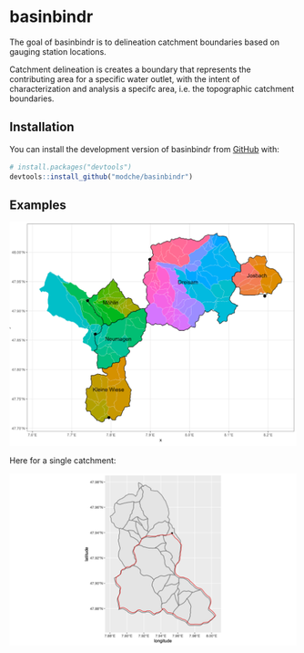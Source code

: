 # basinbindr

<!-- badges: start -->

<!-- badges: end -->

The goal of basinbindr is to delineation catchment boundaries based on gauging station locations.

Catchment delineation is creates a boundary that represents the contributing area for a specific water outlet, with the intent of characterization and analysis a specifc area, i.e. the topographic catchment boundaries.

## Installation

You can install the development version of basinbindr from [GitHub](https://github.com/) with:

``` r
# install.packages("devtools")
devtools::install_github("modche/basinbindr")
```

## Examples



![Fig 1: A couple of catchments delineated in the South-west of Germany.](images/bsp_dreisam_schwarzwald.png)

Here for a single catchment:

![Fig. 2: Brugga catchment.](images/bsp_brugga_schwarzwald.png)
